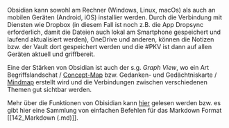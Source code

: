 Obsidian kann sowohl am Rechner (Windows, Linux, macOs) als auch an mobilen Geräten (Android, iOS) installier werden.
Durch die Verbindung mit Diensten wie Dropbox (in diesem Fall ist noch z.B. die App Dropsync erforderlich, damit die Dateien auch lokal am Smartphone gespeichert und laufend aktualisiert werden), OneDrive und anderen, können die Notizen bzw. der Vault dort gespeichert werden und die #PKV ist dann auf allen Geräten aktuell und griffbereit.

Eine der Stärken von Obsidian ist auch der s.g. *Graph View*, wo ein Art Begriffslandschat / [Concept-Map](https://de.wikipedia.org/wiki/Concept-Map) bzw. Gedanken- und Gedächtniskarte / [Mindmap](https://de.wikipedia.org/wiki/Mindmap) erstellt wird und die Verbindungen zwischen verschiedenen Themen gut sichtbar werden.

Mehr über die Funktionen von Obisidian kann [hier](https://help.obsidian.md/Obsidian/Index) gelesen werden bzw. es gibt hier eine Sammlung von einfachen Befehlen für das Markdown Format [[142_Markdown (.md)]].





